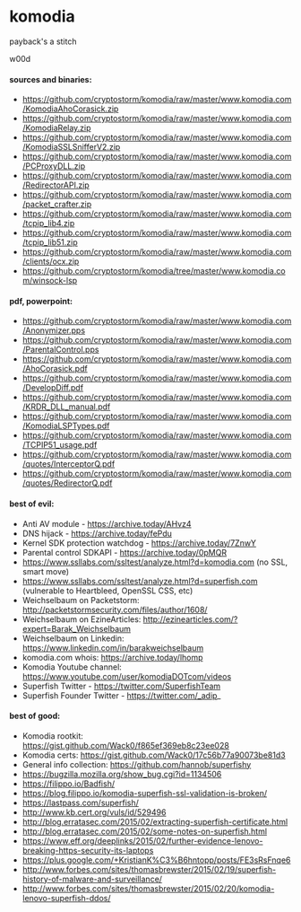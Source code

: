 # komodia
payback's a stitch

w00d

#### sources and binaries:

* https://github.com/cryptostorm/komodia/raw/master/www.komodia.com/KomodiaAhoCorasick.zip
* https://github.com/cryptostorm/komodia/raw/master/www.komodia.com/KomodiaRelay.zip
* https://github.com/cryptostorm/komodia/raw/master/www.komodia.com/KomodiaSSLSnifferV2.zip
* https://github.com/cryptostorm/komodia/raw/master/www.komodia.com/PCProxyDLL.zip
* https://github.com/cryptostorm/komodia/raw/master/www.komodia.com/RedirectorAPI.zip
* https://github.com/cryptostorm/komodia/raw/master/www.komodia.com/packet_crafter.zip
* https://github.com/cryptostorm/komodia/raw/master/www.komodia.com/tcpip_lib4.zip
* https://github.com/cryptostorm/komodia/raw/master/www.komodia.com/tcpip_lib51.zip
* https://github.com/cryptostorm/komodia/raw/master/www.komodia.com/clients/ocx.zip
* https://github.com/cryptostorm/komodia/tree/master/www.komodia.com/winsock-lsp

#### pdf, powerpoint:

* https://github.com/cryptostorm/komodia/raw/master/www.komodia.com/Anonymizer.pps
* https://github.com/cryptostorm/komodia/raw/master/www.komodia.com/ParentalControl.pps
* https://github.com/cryptostorm/komodia/raw/master/www.komodia.com/AhoCorasick.pdf
* https://github.com/cryptostorm/komodia/raw/master/www.komodia.com/DevelopDiff.pdf
* https://github.com/cryptostorm/komodia/raw/master/www.komodia.com/KRDR_DLL_manual.pdf
* https://github.com/cryptostorm/komodia/raw/master/www.komodia.com/KomodiaLSPTypes.pdf
* https://github.com/cryptostorm/komodia/raw/master/www.komodia.com/TCPIP51_usage.pdf
* https://github.com/cryptostorm/komodia/raw/master/www.komodia.com/quotes/InterceptorQ.pdf
* https://github.com/cryptostorm/komodia/raw/master/www.komodia.com/quotes/RedirectorQ.pdf

#### best of evil:

* Anti AV module - https://archive.today/AHvz4
* DNS hijack - https://archive.today/fePdu
* Kernel SDK protection watchdog - https://archive.today/7ZnwY
* Parental control SDKAPI - https://archive.today/0pMQR
* https://www.ssllabs.com/ssltest/analyze.html?d=komodia.com (no SSL, smart move)
* https://www.ssllabs.com/ssltest/analyze.html?d=superfish.com (vulnerable to Heartbleed, OpenSSL CSS, etc)
* Weichselbaum on Packetstorm: http://packetstormsecurity.com/files/author/1608/
* Weichselbaum on EzineArticles: http://ezinearticles.com/?expert=Barak_Weichselbaum
* Weichselbaum on Linkedin: https://www.linkedin.com/in/barakweichselbaum
* komodia.com whois: https://archive.today/lhomp
* Komodia Youtube channel: https://www.youtube.com/user/komodiaDOTcom/videos
* Superfish Twitter - https://twitter.com/SuperfishTeam
* Superfish Founder Twitter - https://twitter.com/_adip_

#### best of good:

* Komodia rootkit: https://gist.github.com/Wack0/f865ef369eb8c23ee028
* Komodia certs: https://gist.github.com/Wack0/17c56b77a90073be81d3
* General info collection: https://github.com/hannob/superfishy
* https://bugzilla.mozilla.org/show_bug.cgi?id=1134506
* https://filippo.io/Badfish/
* https://blog.filippo.io/komodia-superfish-ssl-validation-is-broken/
* https://lastpass.com/superfish/
* http://www.kb.cert.org/vuls/id/529496
* http://blog.erratasec.com/2015/02/extracting-superfish-certificate.html
* http://blog.erratasec.com/2015/02/some-notes-on-superfish.html
* https://www.eff.org/deeplinks/2015/02/further-evidence-lenovo-breaking-https-security-its-laptops
* https://plus.google.com/+KristianK%C3%B6hntopp/posts/FE3sRsFnqe6
* http://www.forbes.com/sites/thomasbrewster/2015/02/19/superfish-history-of-malware-and-surveillance/
* http://www.forbes.com/sites/thomasbrewster/2015/02/20/komodia-lenovo-superfish-ddos/
